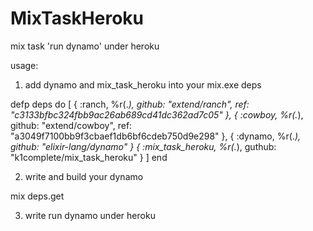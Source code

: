# MixTaskHeroku

mix task 'run dynamo' under heroku

usage: 
1. add dynamo and mix_task_heroku into your mix.exe deps

  defp deps do
    [ { :ranch, %r(.*), github: "extend/ranch", ref: "c3133bfbc324fbb9ac26ab689cd41dc362ad7c05" },
      { :cowboy, %r(.*), github: "extend/cowboy", ref: "a3049f7100bb9f3cbaef1db6bf6cdeb750d9e298" },
      { :dynamo, %r(.*), github: "elixir-lang/dynamo" } 
      { :mix_task_heroku, %r(.*), guthub: "k1complete/mix_task_heroku" } ]
  end

2. write and build your dynamo

  mix deps.get

3. write run dynamo under heroku 
  
